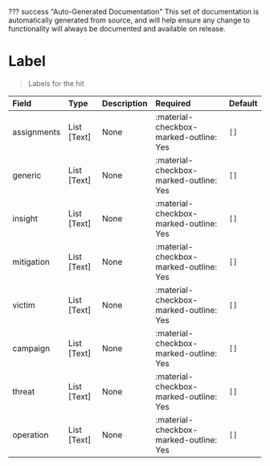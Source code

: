 ??? success "Auto-Generated Documentation"
    This set of documentation is automatically generated from source, and will help ensure any change to functionality will always be documented and available on release.

# Label

> Labels for the hit

| Field | Type | Description | Required | Default |
| :--- | :--- | :--- | :--- | :--- |
| assignments | List [Text] | None | :material-checkbox-marked-outline: Yes | `[]` |
| generic | List [Text] | None | :material-checkbox-marked-outline: Yes | `[]` |
| insight | List [Text] | None | :material-checkbox-marked-outline: Yes | `[]` |
| mitigation | List [Text] | None | :material-checkbox-marked-outline: Yes | `[]` |
| victim | List [Text] | None | :material-checkbox-marked-outline: Yes | `[]` |
| campaign | List [Text] | None | :material-checkbox-marked-outline: Yes | `[]` |
| threat | List [Text] | None | :material-checkbox-marked-outline: Yes | `[]` |
| operation | List [Text] | None | :material-checkbox-marked-outline: Yes | `[]` |